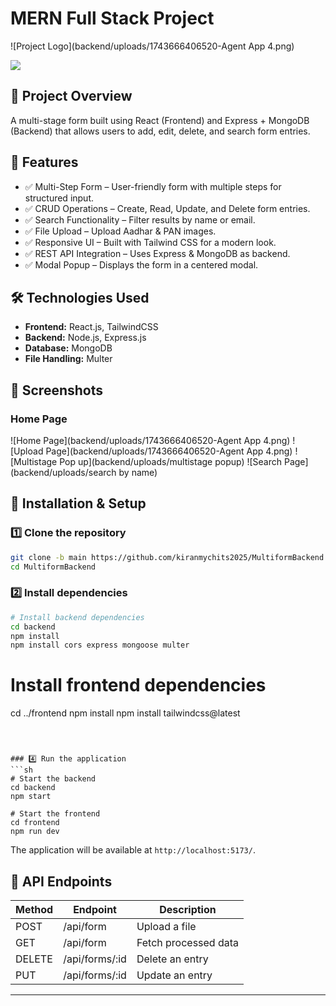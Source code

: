  # MERN Full Stack Project

![Project Logo](backend/uploads/1743666406520-Agent App 4.png)

<img src="https://images.ctfassets.net/aq13lwl6616q/7cS8gBoWulxkWNWEm0FspJ/c7eb42dd82e27279307f8b9fc9b136fa/nodejs_cover_photo_smaller_size.png" />

## 📌 Project Overview
A multi-stage form built using React (Frontend) and Express + MongoDB (Backend) that allows users to add, edit, delete, and search form entries.

## 🚀 Features
- ✅ Multi-Step Form – User-friendly form with multiple steps for structured input.
- ✅ CRUD Operations – Create, Read, Update, and Delete form entries.
- ✅ Search Functionality – Filter results by name or email.
- ✅ File Upload – Upload Aadhar & PAN images.
- ✅ Responsive UI – Built with Tailwind CSS for a modern look.
- ✅ REST API Integration – Uses Express & MongoDB as backend.
- ✅ Modal Popup – Displays the form in a centered modal.

## 🛠️ Technologies Used
- **Frontend:** React.js, TailwindCSS
- **Backend:** Node.js, Express.js
- **Database:** MongoDB
- **File Handling:** Multer

## 📸 Screenshots


### Home Page

![Home Page](backend/uploads/1743666406520-Agent App 4.png)
![Upload Page](backend/uploads/1743666406520-Agent App 4.png)
![Multistage Pop up](backend/uploads/multistage popup)
![Search Page](backend/uploads/search by name)

## 🔧 Installation & Setup


### 1️⃣ Clone the repository
```sh
git clone -b main https://github.com/kiranmychits2025/MultiformBackend.git
cd MultiformBackend
```

### 2️⃣ Install dependencies
```sh
# Install backend dependencies
cd backend
npm install
npm install cors express mongoose multer

```

# Install frontend dependencies
cd ../frontend
npm install
npm install tailwindcss@latest
```



### 4️⃣ Run the application
```sh
# Start the backend
cd backend
npm start

# Start the frontend
cd frontend
npm run dev
```

The application will be available at `http://localhost:5173/`.

## 📌 API Endpoints
| Method |     Endpoint    |      Description      |
|--------|-----------------|-----------------------|
| POST   | /api/form       | Upload a file         |
| GET    | /api/form       | Fetch processed data  |
| DELETE |	/api/forms/:id | Delete an entry       |
| PUT	 | /api/forms/:id  | Update an entry       |





---



